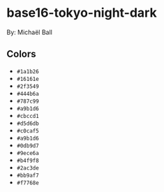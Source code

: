 # base16-tokyo-night-dark

By: Michaël Ball

## Colors

* `#1a1b26`
* `#16161e`
* `#2f3549`
* `#444b6a`
* `#787c99`
* `#a9b1d6`
* `#cbccd1`
* `#d5d6db`
* `#c0caf5`
* `#a9b1d6`
* `#0db9d7`
* `#9ece6a`
* `#b4f9f8`
* `#2ac3de`
* `#bb9af7`
* `#f7768e`
